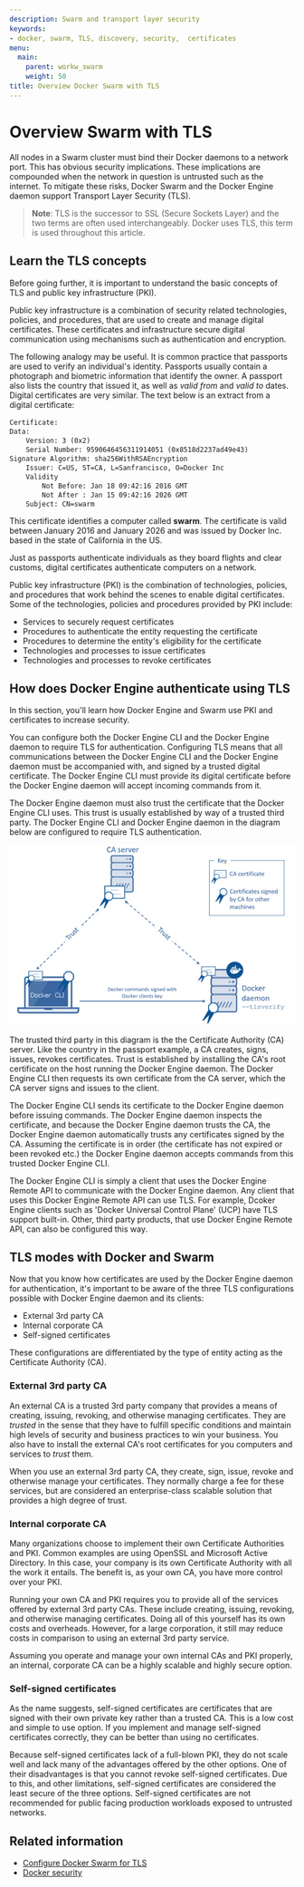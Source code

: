 ```yaml
---
description: Swarm and transport layer security
keywords:
- docker, swarm, TLS, discovery, security,  certificates
menu:
  main:
    parent: workw_swarm
    weight: 50
title: Overview Docker Swarm with TLS
---
```


# Overview Swarm with TLS

All nodes in a Swarm cluster must bind their Docker daemons to a network port.
This has obvious security implications. These implications are compounded when
the network in question is untrusted such as the internet. To mitigate these
risks, Docker Swarm and the Docker Engine daemon support Transport Layer Security
(TLS).

> **Note**: TLS is the successor to SSL (Secure Sockets Layer) and the two
> terms are often used interchangeably. Docker uses TLS, this
> term is used throughout this article.

## Learn the TLS concepts

Before going further, it is important to understand the basic concepts of TLS
and public key infrastructure (PKI).

Public key infrastructure is a combination of security related technologies,
policies, and procedures, that are used to create and manage digital
certificates. These certificates and infrastructure secure digital
communication using mechanisms such as authentication and encryption.

The following analogy may be useful. It is common practice that passports are
used to verify an individual's identity. Passports usually contain a photograph
and biometric information that identify the owner. A passport also lists the
country that issued it, as well as *valid from* and *valid to* dates. Digital
certificates are very similar. The text below is an extract from a digital
certificate:

```
Certificate:
Data:
    Version: 3 (0x2)
    Serial Number: 9590646456311914051 (0x8518d2237ad49e43)
Signature Algorithm: sha256WithRSAEncryption
    Issuer: C=US, ST=CA, L=Sanfrancisco, O=Docker Inc
    Validity
        Not Before: Jan 18 09:42:16 2016 GMT
        Not After : Jan 15 09:42:16 2026 GMT
    Subject: CN=swarm
```

This certificate identifies a computer called **swarm**. The certificate is valid between January 2016 and January 2026 and was issued by Docker Inc. based in the state of California in the US.

Just as passports authenticate individuals as they board flights and clear
customs, digital certificates authenticate computers on a network.

Public key infrastructure (PKI) is the combination of technologies, policies,
and procedures that work behind the scenes to enable digital certificates. Some
of the technologies, policies and procedures provided by PKI include:

- Services to securely request certificates
- Procedures to authenticate the entity requesting the certificate
- Procedures to determine the entity's eligibility for the certificate
- Technologies and processes to issue certificates
- Technologies and processes to revoke certificates

## How does Docker Engine authenticate using TLS

In this section, you'll learn how Docker Engine and Swarm use PKI and
certificates to increase security.

<!--[metadata]>Need to know about encryption too<![end-metadata]-->

You can configure both the Docker Engine CLI and the Docker Engine daemon to require
TLS for authentication. Configuring TLS means that all communications between
the Docker Engine CLI and the Docker Engine daemon must be accompanied with, and signed by a
trusted digital certificate. The Docker Engine CLI must provide its digital certificate
before the Docker Engine daemon will accept incoming commands from it.

The Docker Engine daemon must also trust the certificate that the Docker Engine CLI uses.
This trust is usually established by way of a trusted third party. The Docker Engine
CLI and Docker Engine daemon in the diagram below are configured to require TLS
authentication.

![](images/trust-diagram.jpg)

The trusted third party in this diagram is the the Certificate Authority (CA)
server. Like the country in the passport example, a CA creates, signs, issues,
revokes certificates. Trust is established by installing the CA's root
certificate on the host running the Docker Engine daemon. The Docker Engine CLI then requests
its own certificate from the CA server, which the CA server signs and issues to
the client.

The Docker Engine CLI sends its certificate to the Docker Engine daemon before issuing
commands. The Docker Engine daemon inspects the certificate, and because the Docker Engine daemon trusts the CA,
the Docker Engine daemon automatically trusts any certificates signed by the CA. Assuming the
certificate is in order (the certificate has not expired or been revoked etc.)
the Docker Engine daemon accepts commands from this trusted Docker Engine CLI.

The Docker Engine CLI is simply a client that uses the Docker Engine Remote API to
communicate with the Docker Engine daemon. Any client that uses this Docker Engine Remote API can use
TLS. For example, Dcoker Engine clients such as 'Docker Universal Control Plane'
(UCP) have TLS support built-in. Other, third party products, that use Docker Engine
Remote API, can also be configured this way.

## TLS modes with Docker and Swarm

Now that you know how certificates are used by the Docker Engine daemon for authentication,
it's important to be aware of the three TLS configurations possible with Docker
Engine daemon and its clients:

- External 3rd party CA
- Internal corporate CA
- Self-signed certificates

These configurations are differentiated by the type of entity acting as the Certificate Authority (CA).

### External 3rd party CA

An external CA is a trusted 3rd party company that provides a means of creating,
issuing, revoking, and otherwise managing certificates. They are *trusted* in
the sense that they have to fulfill specific conditions and maintain high levels
of security and business practices to win your business. You also have to
install the external CA's root certificates for you computers and services to
*trust* them.

When you use an external 3rd party CA, they create, sign, issue, revoke and
otherwise manage your certificates. They normally charge a fee for these
services, but are considered an enterprise-class scalable solution that
provides a high degree of trust.

### Internal corporate CA

Many organizations choose to implement their own Certificate Authorities and
PKI. Common examples are using OpenSSL and Microsoft Active Directory. In this
case, your company is its own Certificate Authority with all the work it
entails. The benefit is, as your own CA, you have more control over your PKI.

Running your own CA and PKI requires you to provide all of the services offered
by external 3rd party CAs. These include creating, issuing, revoking, and
otherwise managing certificates. Doing all of this yourself has its own costs
and overheads. However, for a large corporation, it still may reduce costs in
comparison to using an external 3rd party service.

Assuming you operate and manage your own internal CAs and PKI properly, an
internal, corporate CA  can be a highly scalable and highly secure option.

### Self-signed certificates

As the name suggests, self-signed certificates are certificates that are signed
with their own private key rather than a trusted CA. This is a low cost and
simple to use option. If you implement and manage self-signed certificates
correctly, they can be better than using no certificates.

Because self-signed certificates lack of a full-blown PKI, they do not scale
well and lack many of the advantages offered by the other options. One of their
disadvantages is that you cannot revoke self-signed certificates. Due to this, and
other limitations, self-signed certificates are considered the least secure of
the three options. Self-signed certificates are not recommended for public
facing production workloads exposed to untrusted networks.

## Related information

* [Configure Docker Swarm for TLS](configure-tls.md)
* [Docker security](https://docs.docker.com/engine/security/security/)
